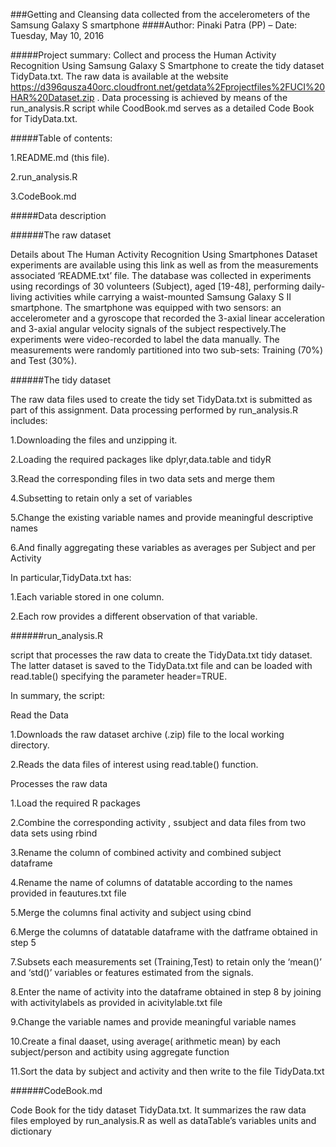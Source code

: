 ###Getting and Cleansing data collected from the accelerometers of the Samsung Galaxy S smartphone
####Author: Pinaki Patra (PP) – Date: Tuesday, May 10, 2016

#####Project summary:
Collect and process the Human Activity Recognition Using Samsung Galaxy S Smartphone to create the tidy dataset TidyData.txt. 
The raw data is available at the website  https://d396qusza40orc.cloudfront.net/getdata%2Fprojectfiles%2FUCI%20HAR%20Dataset.zip .
Data processing is achieved by means of the run_analysis.R script while CoodBook.md serves as a detailed Code Book for TidyData.txt.

#####Table of contents:

1.README.md (this file).

2.run_analysis.R

3.CodeBook.md

#####Data description

######The raw dataset

Details about The Human Activity Recognition Using Smartphones Dataset experiments are available using this link as well as from the measurements associated ‘README.txt’ file. The database was collected in experiments using recordings of 30 volunteers (Subject), aged [19-48], performing daily-living activities  while carrying a waist-mounted Samsung Galaxy S II smartphone. 
The smartphone was equipped with two sensors: an accelerometer and a gyroscope that recorded the 3-axial linear acceleration and 3-axial angular velocity signals of the subject respectively.The experiments were video-recorded to label the data manually. 
The measurements were randomly partitioned into two sub-sets: Training (70%) and Test (30%).

######The tidy dataset

The raw data files used to create the tidy set TidyData.txt is submitted as part of this assignment. 
Data processing performed by run_analysis.R includes:

1.Downloading the files and unzipping it.

2.Loading the required packages like dplyr,data.table and tidyR

3.Read the corresponding files in two data sets and merge them

4.Subsetting to retain only a set of variables

5.Change the existing variable names and provide meaningful descriptive names

6.And finally aggregating these variables as averages per Subject and per Activity

 
In particular,TidyData.txt has:

1.Each variable stored in one column.

2.Each row provides a different observation of that variable.

######run_analysis.R 

script that processes the raw data to create the TidyData.txt tidy dataset. 
The latter dataset is saved to the TidyData.txt file and can be loaded with read.table() specifying the parameter header=TRUE. 

In summary, the script:

Read the Data

1.Downloads the raw dataset archive (.zip) file to the local working directory.

2.Reads the data files of interest using read.table() function.

Processes the raw data

1.Load the required R packages 

2.Combine the corresponding activity , ssubject and data files from two data sets  using rbind

3.Rename the column of combined activity and combined subject dataframe

4.Rename the name of columns of datatable according to the names provided in feautures.txt file

5.Merge the columns final activity and subject using cbind

6.Merge the columns of datatable dataframe with the datframe obtained in step 5

7.Subsets each measurements set (Training,Test) to retain only the ‘mean()’ and ‘std()’ variables or features estimated from the signals.

8.Enter the name of activity into the dataframe obtained in step 8 by joining with activitylabels as provided in acivitylable.txt file

9.Change the variable names and provide meaningful variable names

10.Create  a final daaset, using average( arithmetic mean) by each subject/person and actibity using aggregate function

11.Sort the data by subject and activity and then write to the file TidyData.txt


######CodeBook.md

Code Book for the tidy dataset TidyData.txt. It summarizes the raw data files employed by run_analysis.R as well as dataTable’s variables units and dictionary


